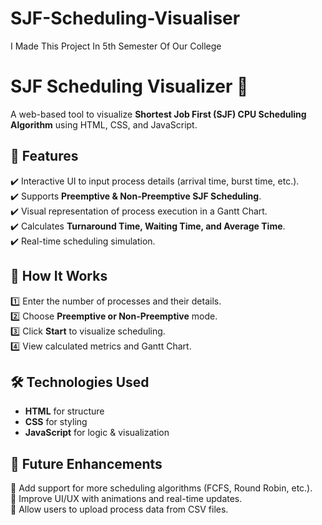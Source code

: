 # SJF-Scheduling-Visualiser
I Made This Project In 5th Semester Of Our College

# SJF Scheduling Visualizer 🚀  
A web-based tool to visualize **Shortest Job First (SJF) CPU Scheduling Algorithm** using HTML, CSS, and JavaScript.  

## 🔹 Features  
✔️ Interactive UI to input process details (arrival time, burst time, etc.).  
✔️ Supports **Preemptive & Non-Preemptive SJF Scheduling**.  
✔️ Visual representation of process execution in a Gantt Chart.  
✔️ Calculates **Turnaround Time, Waiting Time, and Average Time**.  
✔️ Real-time scheduling simulation.  

## 📌 How It Works  
1️⃣ Enter the number of processes and their details.  
2️⃣ Choose **Preemptive or Non-Preemptive** mode.  
3️⃣ Click **Start** to visualize scheduling.  
4️⃣ View calculated metrics and Gantt Chart.  

## 🛠 Technologies Used  
- **HTML** for structure  
- **CSS** for styling  
- **JavaScript** for logic & visualization  

## 🎯 Future Enhancements  
🔹 Add support for more scheduling algorithms (FCFS, Round Robin, etc.).  
🔹 Improve UI/UX with animations and real-time updates.  
🔹 Allow users to upload process data from CSV files.
